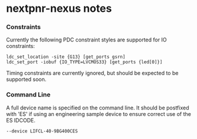 # nextpnr-nexus notes

### Constraints

Currently the following PDC constraint styles are supported for IO constraints:

```
ldc_set_location -site {G13} [get_ports gsrn]
ldc_set_port -iobuf {IO_TYPE=LVCMOS33} [get_ports {led[0]}]
```

Timing constraints are currently ignored, but should be expected to be supported soon.

### Command Line

A full device name is specified on the command line. It should be postfixed with 'ES' if using an engineering sample device to ensure correct use of the ES IDCODE.

```
--device LIFCL-40-9BG400CES
```
